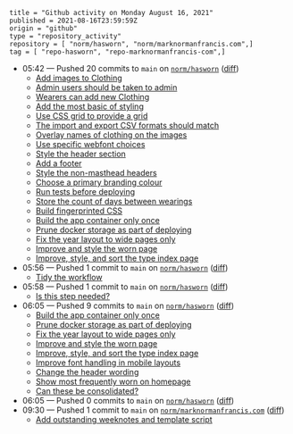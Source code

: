 ```
title = "Github activity on Monday August 16, 2021"
published = 2021-08-16T23:59:59Z
origin = "github"
type = "repository_activity"
repository = [ "norm/hasworn", "norm/marknormanfrancis.com",]
tag = [ "repo-hasworn", "repo-marknormanfrancis-com",]
```

* 05:42 — Pushed 20 commits to `main` on [`norm/hasworn`](https://github.com/norm/hasworn) ([diff](https://github.com/norm/hasworn/compare/8c2b52d5076f182013347875bdb9ebe91808168d..72583d1d069d8b4968a4018c2e50d827ab553647))
  * [Add images to Clothing](https://github.com/norm/hasworn/commit/f160ca7dd092ddb8f7ba300f71e34619ca6bd4bd)
  * [Admin users should be taken to admin](https://github.com/norm/hasworn/commit/393f2d2f6cbce63d3e2c9446691a706121e12d42)
  * [Wearers can add new Clothing](https://github.com/norm/hasworn/commit/6c9df20c0c97fe5b6a2b3c0fa59976e565b0951c)
  * [Add the most basic of styling](https://github.com/norm/hasworn/commit/c989d1023bc5136cfe6668e5a4251da3ff4d9d64)
  * [Use CSS grid to provide a grid](https://github.com/norm/hasworn/commit/5fdf12bffd5ca705fe89dd1837fe02667d686527)
  * [The import and export CSV formats should match](https://github.com/norm/hasworn/commit/597518a3f39044e387c46146b858eee37748818a)
  * [Overlay names of clothing on the images](https://github.com/norm/hasworn/commit/b734d7d17fa646ab2d55c83f2812ff2cd2aaf4f1)
  * [Use specific webfont choices](https://github.com/norm/hasworn/commit/d473501c902930434bbe798fd80d543cdcc8f292)
  * [Style the header section](https://github.com/norm/hasworn/commit/7085baee906d788287473d6b91dff67704fb98b2)
  * [Add a footer](https://github.com/norm/hasworn/commit/8ede7c5c89cc75b03ffdebbae36bbb4f24d45a83)
  * [Style the non-masthead headers](https://github.com/norm/hasworn/commit/99bfc2654166daa8d67e20ba7ff08f631f5c78ac)
  * [Choose a primary branding colour](https://github.com/norm/hasworn/commit/2108902db9b35e58c937c26a30fb4be2c1b98440)
  * [Run tests before deploying](https://github.com/norm/hasworn/commit/a77e69bed03c14156c0fdcdea6981e5bf6b8fb28)
  * [Store the count of days between wearings](https://github.com/norm/hasworn/commit/30d74a63468612b1ecf2d4ce73a8fa7ebb7be47f)
  * [Build fingerprinted CSS](https://github.com/norm/hasworn/commit/00b0a6ab0d6bacbab01276791485d2289e0b9086)
  * [Build the app container only once](https://github.com/norm/hasworn/commit/885bee91277af64262eac5619156194aaa035f5c)
  * [Prune docker storage as part of deploying](https://github.com/norm/hasworn/commit/0b3b0d75d808e2cbba9616c2bb9eb324c4e2d6ce)
  * [Fix the year layout to wide pages only](https://github.com/norm/hasworn/commit/d5321ec4f8a37329c916678f9117709c5dc3df9b)
  * [Improve and style the worn page](https://github.com/norm/hasworn/commit/46f641a1ed21c92bed37efbe8134062565f716a7)
  * [Improve, style, and sort the type index page](https://github.com/norm/hasworn/commit/faf90bce1bdd58d30d5f7128fe2a18081d3c7621)
* 05:56 — Pushed 1 commit to `main` on [`norm/hasworn`](https://github.com/norm/hasworn) ([diff](https://github.com/norm/hasworn/compare/72583d1d069d8b4968a4018c2e50d827ab553647..49a3e3701b99397adc129c5577263f6cfe2575fe))
  * [Tidy the workflow](https://github.com/norm/hasworn/commit/49a3e3701b99397adc129c5577263f6cfe2575fe)
* 05:58 — Pushed 1 commit to `main` on [`norm/hasworn`](https://github.com/norm/hasworn) ([diff](https://github.com/norm/hasworn/compare/49a3e3701b99397adc129c5577263f6cfe2575fe..d70ef2d3451749fefac91fbffd68225b8513850e))
  * [Is this step needed?](https://github.com/norm/hasworn/commit/d70ef2d3451749fefac91fbffd68225b8513850e)
* 06:05 — Pushed 9 commits to `main` on [`norm/hasworn`](https://github.com/norm/hasworn) ([diff](https://github.com/norm/hasworn/compare/d70ef2d3451749fefac91fbffd68225b8513850e..b08cd293b31d2666f0f107137d8b29b8820db425))
  * [Build the app container only once](https://github.com/norm/hasworn/commit/b51926a0f8da1f1ebd476159c247f114d240fbc0)
  * [Prune docker storage as part of deploying](https://github.com/norm/hasworn/commit/8f391a19bc0d39ce5a8eb585441b53181b573b06)
  * [Fix the year layout to wide pages only](https://github.com/norm/hasworn/commit/fc3c325bf35b81cb605e42d5b9b2033736afd751)
  * [Improve and style the worn page](https://github.com/norm/hasworn/commit/662056ece13c68c5693e3f58d65dbc947feca98a)
  * [Improve, style, and sort the type index page](https://github.com/norm/hasworn/commit/d6be79cfa413cb04ced099f79ca666cb905733da)
  * [Improve font handling in mobile layouts](https://github.com/norm/hasworn/commit/3a0782c8a69286c30bd968c04c7b9b9dddb1bbb5)
  * [Change the header wording](https://github.com/norm/hasworn/commit/ea82c3e468476eb9a6a438e6f29459509bc0cdab)
  * [Show most frequently worn on homepage](https://github.com/norm/hasworn/commit/c55c6a7a77061ce19ba0ebbc19dec7969b7d1946)
  * [Can these be consolidated?](https://github.com/norm/hasworn/commit/b08cd293b31d2666f0f107137d8b29b8820db425)
* 06:05 — Pushed 0 commits to `main` on [`norm/hasworn`](https://github.com/norm/hasworn) ([diff](https://github.com/norm/hasworn/compare/b08cd293b31d2666f0f107137d8b29b8820db425..c55c6a7a77061ce19ba0ebbc19dec7969b7d1946))
* 09:30 — Pushed 1 commit to `main` on [`norm/marknormanfrancis.com`](https://github.com/norm/marknormanfrancis.com) ([diff](https://github.com/norm/marknormanfrancis.com/compare/9f6fd559825571939c396c11175771189ec1657f..1631393261a39e57f858ebf0395a775c1e02be7c))
  * [Add outstanding weeknotes and template script](https://github.com/norm/marknormanfrancis.com/commit/1631393261a39e57f858ebf0395a775c1e02be7c)
